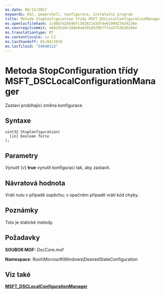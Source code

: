 ```yaml
---
ms.date: 06/12/2017
keywords: DSC, powershell, konfigurace, instalační program
title: Metoda StopConfiguration třídy MSFT_DSCLocalConfigurationManager
ms.openlocfilehash: 1cd887d205967c3d282143df4e6199027639230e
ms.sourcegitcommit: e04292a9c10de9a8391d529b7f7aa3753b362dbe
ms.translationtype: MT
ms.contentlocale: cs-CZ
ms.lasthandoff: 01/04/2019
ms.locfileid: "54048112"
---
```

# <a name="stopconfiguration-method-of-the-msftdsclocalconfigurationmanager-class"></a>Metoda StopConfiguration třídy MSFT_DSCLocalConfigurationManager

Zastaví probíhající změna konfigurace.

## <a name="syntax"></a>Syntaxe

```mof
uint32 StopConfiguration(
  [in] boolean force
);
```

## <a name="parameters"></a>Parametry

*Vynutit* \[v\] **true** vynutit konfiguraci tak, aby zastavit.

## <a name="return-value"></a>Návratová hodnota

Vrátí nulu v případě úspěchu; v opačném případě vrátí kód chyby.

## <a name="remarks"></a>Poznámky

Toto je statické metody.

## <a name="requirements"></a>Požadavky

**SOUBOR MOF:** DscCore.mof

**Namespace**: Root\Microsoft\Windows\DesiredStateConfiguration

## <a name="see-also"></a>Viz také

[**MSFT_DSCLocalConfigurationManager**](msft-dsclocalconfigurationmanager.md)